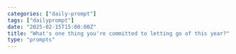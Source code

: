 ```yaml
---
categories: ["daily-prompt"]
tags: ["dailyprompt"]
date: "2025-02-15T15:00:00Z"
title: "What's one thing you're committed to letting go of this year?"
type: "prompts"
---
```

